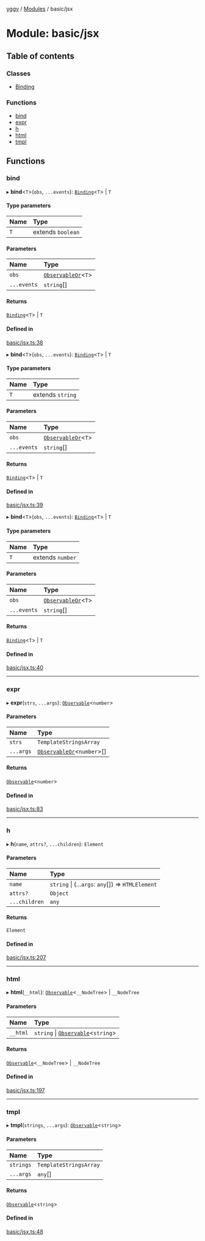 [yggy](../README.md) / [Modules](../modules.md) / basic/jsx

# Module: basic/jsx

## Table of contents

### Classes

- [Binding](../classes/basic_jsx.Binding.md)

### Functions

- [bind](basic_jsx.md#bind)
- [expr](basic_jsx.md#expr)
- [h](basic_jsx.md#h)
- [html](basic_jsx.md#html)
- [tmpl](basic_jsx.md#tmpl)

## Functions

### bind

▸ **bind**<`T`\>(`obs`, `...events`): [`Binding`](../classes/basic_jsx.Binding.md)<`T`\> \| `T`

#### Type parameters

| Name | Type |
| :------ | :------ |
| `T` | extends `boolean` |

#### Parameters

| Name | Type |
| :------ | :------ |
| `obs` | [`ObservableOr`](observable___init__.md#observableor)<`T`\> |
| `...events` | `string`[] |

#### Returns

[`Binding`](../classes/basic_jsx.Binding.md)<`T`\> \| `T`

#### Defined in

[basic/jsx.ts:38](https://github.com/Aldlevine/yggy/blob/8bc8567/src/basic/jsx.ts#L38)

▸ **bind**<`T`\>(`obs`, `...events`): [`Binding`](../classes/basic_jsx.Binding.md)<`T`\> \| `T`

#### Type parameters

| Name | Type |
| :------ | :------ |
| `T` | extends `string` |

#### Parameters

| Name | Type |
| :------ | :------ |
| `obs` | [`ObservableOr`](observable___init__.md#observableor)<`T`\> |
| `...events` | `string`[] |

#### Returns

[`Binding`](../classes/basic_jsx.Binding.md)<`T`\> \| `T`

#### Defined in

[basic/jsx.ts:39](https://github.com/Aldlevine/yggy/blob/8bc8567/src/basic/jsx.ts#L39)

▸ **bind**<`T`\>(`obs`, `...events`): [`Binding`](../classes/basic_jsx.Binding.md)<`T`\> \| `T`

#### Type parameters

| Name | Type |
| :------ | :------ |
| `T` | extends `number` |

#### Parameters

| Name | Type |
| :------ | :------ |
| `obs` | [`ObservableOr`](observable___init__.md#observableor)<`T`\> |
| `...events` | `string`[] |

#### Returns

[`Binding`](../classes/basic_jsx.Binding.md)<`T`\> \| `T`

#### Defined in

[basic/jsx.ts:40](https://github.com/Aldlevine/yggy/blob/8bc8567/src/basic/jsx.ts#L40)

___

### expr

▸ **expr**(`strs`, `...args`): [`Observable`](observable___init__.md#observable-1)<`number`\>

#### Parameters

| Name | Type |
| :------ | :------ |
| `strs` | `TemplateStringsArray` |
| `...args` | [`ObservableOr`](observable___init__.md#observableor)<`number`\>[] |

#### Returns

[`Observable`](observable___init__.md#observable-1)<`number`\>

#### Defined in

[basic/jsx.ts:83](https://github.com/Aldlevine/yggy/blob/8bc8567/src/basic/jsx.ts#L83)

___

### h

▸ **h**(`name`, `attrs?`, `...children`): `Element`

#### Parameters

| Name | Type |
| :------ | :------ |
| `name` | `string` \| (...`args`: `any`[]) => `HTMLElement` |
| `attrs?` | `Object` |
| `...children` | `any` |

#### Returns

`Element`

#### Defined in

[basic/jsx.ts:207](https://github.com/Aldlevine/yggy/blob/8bc8567/src/basic/jsx.ts#L207)

___

### html

▸ **html**(`__html`): [`Observable`](observable___init__.md#observable-1)<`__NodeTree`\> \| `__NodeTree`

#### Parameters

| Name | Type |
| :------ | :------ |
| `__html` | `string` \| [`Observable`](observable___init__.md#observable-1)<`string`\> |

#### Returns

[`Observable`](observable___init__.md#observable-1)<`__NodeTree`\> \| `__NodeTree`

#### Defined in

[basic/jsx.ts:197](https://github.com/Aldlevine/yggy/blob/8bc8567/src/basic/jsx.ts#L197)

___

### tmpl

▸ **tmpl**(`strings`, `...args`): [`Observable`](observable___init__.md#observable-1)<`string`\>

#### Parameters

| Name | Type |
| :------ | :------ |
| `strings` | `TemplateStringsArray` |
| `...args` | `any`[] |

#### Returns

[`Observable`](observable___init__.md#observable-1)<`string`\>

#### Defined in

[basic/jsx.ts:48](https://github.com/Aldlevine/yggy/blob/8bc8567/src/basic/jsx.ts#L48)
